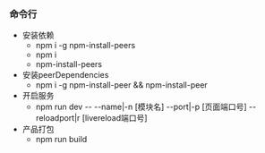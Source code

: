 ### 命令行
* 安装依赖
  * npm i -g npm-install-peers
  * npm i
  * npm-install-peers
* 安装peerDependencies
  * npm i -g npm-install-peer && npm-install-peer
* 开启服务
  * npm run dev -- --name|-n [模块名] --port|-p [页面端口号] --reloadport|r [livereload端口号] 
* 产品打包 
  * npm run build
